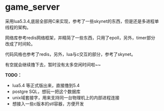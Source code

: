 # game_server


采用lua5.3.4,底层全部用C来实现，参考了一些skynet的东西，但是还是多进程单线程的架构。


网络库参考redis网络框架，并精简了一些东西，只用了epoll，另外，timer部分改成了时间轮。

代码风格也参考了redis，另外，lua与c交互的部分，参考了skynet。

有空就会继续撸下去，暂时没有太多空闲时间啦~~


**TODO：**

- lua5.4 等正式版出来，直接撸到5.4
- postgre SQL，想玩一把这个数据库
- unix域套接字，用来支持同一台物理机上的内部进程连接
- 想接入一些c版本的stl容器，方便开发
